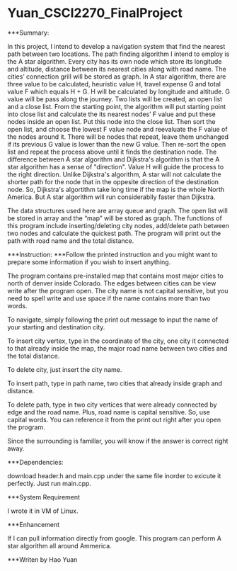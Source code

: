 # Yuan_CSCI2270_FinalProject

***Summary:

In this project, I intend to develop a navigation system that find the nearest path between two locations. The path finding algorithm I intend to employ is the A star algorithm.  Every city has its own node which store its longitude and altitude, distance between its nearest cities along with road name. The cities’ connection grill will be stored as graph. In A star algorithm, there are three value to be calculated, heuristic value H, travel expense G and total value F which equals H + G. H will be calculated by longitude and altitude. G value will be pass along the journey. Two lists will be created, an open list and a close list. From the starting point, the algorithm will put starting point into close list and calculate the its nearest nodes’ F value and put these nodes inside an open list. Put this node into the close list. Then sort the open list, and choose the lowest F value node and reevaluate the F value of the nodes around it. There will be nodes that repeat, leave them unchanged if its previous G value is lower than the new G value.  Then re-sort the open list and repeat the process above until it finds the destination node. The difference between A star algorithm and Dijkstra's algorithm is that the A star algorithm has a sense of "direction". Value H will guide the process to the right direction. Unlike Dijkstra's algorithm, A star will not calculate the shorter path for the node that in the oppesite direction of the destination node.  So, Dijkstra's algortithm take long time if the map is the whole North America. But A star algorithm will run considerablly faster than Dijkstra. 

The data structures used here are array queue and graph. The open list will be stored in array and the “map” will be stored as graph. The functions of this program include inserting/deleting city nodes, add/delete path between two nodes and calculate the quickest path. The program will print out the path with road name and the total distance. 

***Instruction:
***Follow the printed instruction and you might want to prepare some information if you wish to insert anything.

The program contains pre-installed map that contains most major cities to north of denver inside Colorado. The edges between cities can be view write after the program open. The city name is not capital sensitive, but you need to spell write and use space if the name contains more than two words. 

To navigate, simply following the print out message to input the name of your starting and destination city. 

To insert city vertex, type in the coordinate of the city, one city it connected to that already inside the map, the major road name between two cities and the total distance. 

To delete city, just insert the city name.

To insert path, type in path name, two cities that already inside graph and distance.

To delete path, type in two city vertices that were already connected by edge and the road name. Plus, road name is capital sensitive. So, use capital words. You can reference it from the print out right after you open the program.

Since the surrounding is famillar, you will know if the answer is correct right away.

***Dependencies:

download header.h and main.cpp under the same file inorder to exicute it perfectly. Just run main.cpp.

***System Requirement 

I wrote it in VM of Linux. 

***Enhancement

If I can pull information directly from google. This program can perform A star algorithm all around Ammerica. 

***Writen by Hao Yuan

